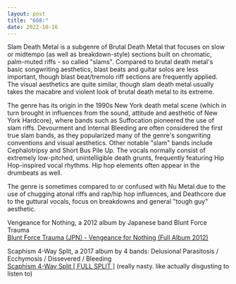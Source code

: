 ```yaml
---
layout: post
title: "668:"
date: 2022-10-16
---
```


Slam Death Metal is a subgenre of Brutal Death Metal that focuses on slow or midtempo (as well as breakdown-style) sections built on chromatic, palm-muted riffs \- so called "slams". Compared to brutal death metal's basic songwriting aesthetics, blast beats and guitar solos are less important, though blast beat/tremolo riff sections are frequently applied. The visual aesthetics are quite similar, though slam death metal usually takes the macabre and violent look of brutal death metal to its extreme.

The genre has its origin in the 1990s New York death metal scene (which in turn brought in influences from the sound, attitude and aesthetic of New York Hardcore), where bands such as Suffocation pioneered the use of slam riffs. Devourment and Internal Bleeding are often considered the first true slam bands, as they popularized many of the genre's songwriting conventions and visual aesthetics. Other notable "slam" bands include Cephalotripsy and Short Bus Pile Up. The vocals normally consist of extremely low-pitched, unintelligible death grunts, frequently featuring Hip Hop-inspired vocal rhythms. Hip hop elements often appear in the drumbeats as well.

The genre is sometimes compared to or confused with Nu Metal due to the use of chugging atonal riffs and rap/hip hop influences, and Deathcore due to the guttural vocals, focus on breakdowns and general "tough guy" aesthetic.

Vengeance for Nothing, a 2012 album by Japanese band Blunt Force Trauma  
[Blunt Force Trauma (JPN) \- Vengeance for Nothing (Full Album 2012\)](https://youtu.be/Bb3lq7l4N8g)

Scaphism 4​-​Way Split, a 2017 album by 4 bands: Delusional Parasitosis / Ecchymosis / Dissevered / Bleeding  
[Scaphism 4​-​Way Split \[ FULL SPLIT \]](https://youtu.be/ETa9btok5MU) (really nasty. like actually disgusting to listen to)
